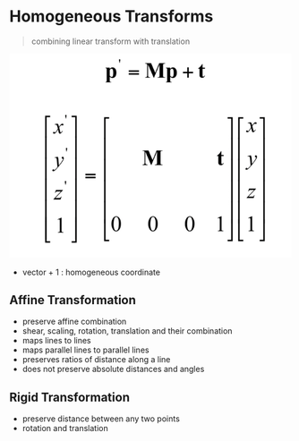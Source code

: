 # Homogeneous Transforms

> combining linear transform with translation

![homogeneous](./images/homogeneous.png)

- vector + 1 : homogeneous coordinate

## Affine Transformation

- preserve affine combination
- shear, scaling, rotation, translation and their combination
- maps lines to lines
- maps parallel lines to parallel lines
- preserves ratios of distance along a line
- does not preserve absolute distances and angles

## Rigid Transformation

- preserve distance between any two points
- rotation and translation
